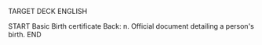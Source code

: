 TARGET DECK
ENGLISH

START
Basic
Birth certificate
Back: n. Official document detailing a person's birth.
END
